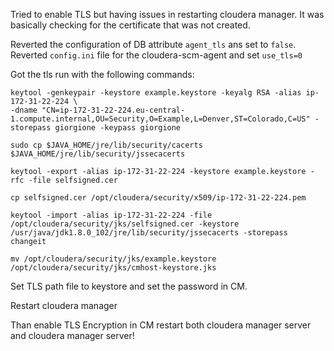 Tried to enable TLS but having issues in restarting cloudera manager. It was basically checking for the certificate that was not created.

Reverted the configuration of DB attribute `agent_tls` ans set to `false`.
Reverted `config.ini` file for the cloudera-scm-agent and set `use_tls=0`


Got the tls run with the following commands:

```
keytool -genkeypair -keystore example.keystore -keyalg RSA -alias ip-172-31-22-224 \
-dname "CN=ip-172-31-22-224.eu-central-1.compute.internal,OU=Security,O=Example,L=Denver,ST=Colorado,C=US" -storepass giorgione -keypass giorgione

sudo cp $JAVA_HOME/jre/lib/security/cacerts $JAVA_HOME/jre/lib/security/jssecacerts

keytool -export -alias ip-172-31-22-224 -keystore example.keystore -rfc -file selfsigned.cer

cp selfsigned.cer /opt/cloudera/security/x509/ip-172-31-22-224.pem

keytool -import -alias ip-172-31-22-224 -file /opt/cloudera/security/jks/selfsigned.cer -keystore /usr/java/jdk1.8.0_102/jre/lib/security/jssecacerts -storepass changeit

mv /opt/cloudera/security/jks/example.keystore /opt/cloudera/security/jks/cmhost-keystore.jks

```

Set TLS path file to keystore and set the password in CM.

Restart cloudera manager

Than enable TLS Encryption in CM
restart both cloudera manager server and cloudera manager server!

